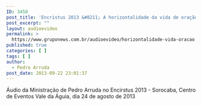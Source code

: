```yaml
---
ID: 3458
post_title: 'Encristus 2013 &#8211; A horizontalidade da vida de oração'
post_excerpt: ""
layout: audioevideo
permalink: >
  https://www.gruponews.com.br/audioevideo/horizontalidade-vida-oracao
published: true
categories: [ ]
tags: [ ]
author:
  - Pedro Arruda
post_date: 2013-09-22 23:01:37
---
```

Áudio da Ministração de Pedro Arruda no Encirstus 2013 - Sorocaba, Centro de Eventos Vale da Águia, dia 24 de agosto de 2013